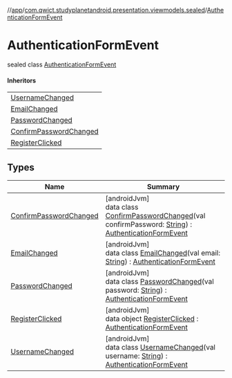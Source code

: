 //[app](../../../index.md)/[com.qwict.studyplanetandroid.presentation.viewmodels.sealed](../index.md)/[AuthenticationFormEvent](index.md)

# AuthenticationFormEvent

sealed class [AuthenticationFormEvent](index.md)

#### Inheritors

| |
|---|
| [UsernameChanged](-username-changed/index.md) |
| [EmailChanged](-email-changed/index.md) |
| [PasswordChanged](-password-changed/index.md) |
| [ConfirmPasswordChanged](-confirm-password-changed/index.md) |
| [RegisterClicked](-register-clicked/index.md) |

## Types

| Name | Summary |
|---|---|
| [ConfirmPasswordChanged](-confirm-password-changed/index.md) | [androidJvm]<br>data class [ConfirmPasswordChanged](-confirm-password-changed/index.md)(val confirmPassword: [String](https://kotlinlang.org/api/latest/jvm/stdlib/kotlin/-string/index.html)) : [AuthenticationFormEvent](index.md) |
| [EmailChanged](-email-changed/index.md) | [androidJvm]<br>data class [EmailChanged](-email-changed/index.md)(val email: [String](https://kotlinlang.org/api/latest/jvm/stdlib/kotlin/-string/index.html)) : [AuthenticationFormEvent](index.md) |
| [PasswordChanged](-password-changed/index.md) | [androidJvm]<br>data class [PasswordChanged](-password-changed/index.md)(val password: [String](https://kotlinlang.org/api/latest/jvm/stdlib/kotlin/-string/index.html)) : [AuthenticationFormEvent](index.md) |
| [RegisterClicked](-register-clicked/index.md) | [androidJvm]<br>data object [RegisterClicked](-register-clicked/index.md) : [AuthenticationFormEvent](index.md) |
| [UsernameChanged](-username-changed/index.md) | [androidJvm]<br>data class [UsernameChanged](-username-changed/index.md)(val username: [String](https://kotlinlang.org/api/latest/jvm/stdlib/kotlin/-string/index.html)) : [AuthenticationFormEvent](index.md) |
